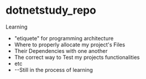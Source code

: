 # dotnetstudy_repo

Learning
- "etiquete" for programming architecture
- Where to properly allocate my project's Files
- Their Dependencies with one another
- The correct way to Test my projects functionalities
- etc
- --Still in the process of learning 
